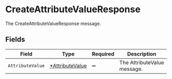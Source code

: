 # CreateAttributeValueResponse

The CreateAttributeValueResponse message.


## Fields

| Field                                                    | Type                                                     | Required                                                 | Description                                              |
| -------------------------------------------------------- | -------------------------------------------------------- | -------------------------------------------------------- | -------------------------------------------------------- |
| `AttributeValue`                                         | [*AttributeValue](../../models/shared/attributevalue.md) | :heavy_minus_sign:                                       | The AttributeValue message.                              |